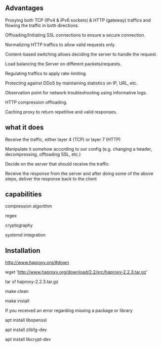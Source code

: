

## Advantages

Proxying both TCP (IPv4 & IPv6 sockets) & HTTP (gateway) traffics and flowing the traffic in both directions.

Offloading/Initiating SSL connections to ensure a secure connection.

Normalizing HTTP traffics to allow valid requests only.

Content-based switching allows deciding the server to handle the request.

Load balancing the Server on different packets/requests.

Regulating traffics to apply rate-limiting.

Protecting against DDoS by maintaining statistics on IP, URL, etc.

Observation point for network troubleshooting using informative logs.

HTTP compression offloading.

Caching proxy to return repetitive and valid responses.




## what it does 

Receive the traffic, either layer 4 (TCP) or layer 7 (HTTP)

Manipulate it somehow according to our config (e.g. changing a header, decompressing, offloading SSL, etc.)

Decide on the server that should receive the traffic

Receive the response from the server and after doing some of the above steps, deliver the response back to the client



## capabilities

compression algorithm

regex

cryptography

systemd integration





## Installation 

http://www.haproxy.org/#down

wget 'http://www.haproxy.org/download/2.2/src/haproxy-2.2.3.tar.gz'

tar xf haproxy-2.2.3.tar.gz

make clean

make install


If you received an error regarding missing a package or library

apt install libopenssl

apt install zlib1g-dev

apt install libcrypt-dev
